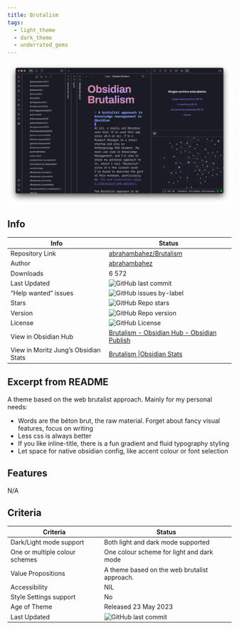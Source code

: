 ```yaml
---
title: Brutalism
tags:
  - light_theme
  - dark_theme
  - underrated_gems
---
```


![Brutalism Theme Screenshot](https://raw.githubusercontent.com/abrahambahez/Brutalism/refs/heads/main/img/obsidian-brutalism-dark.png)

## Info

|Info|Status|
|---|---|
|Repository Link|[abrahambahez/Brutalism](https://github.com/abrahambahez/Brutalism)|
|Author|[abrahambahez](https://github.com/abrahambahez)|
|Downloads|6 572|
|Last Updated|![GitHub last commit](https://img.shields.io/github/last-commit/abrahambahez/Brutalism?color=573E7A&amp;label=last%20update&amp;logo=github&amp;style=for-the-badge)|
|“Help wanted” issues|![GitHub issues by-label](https://img.shields.io/github/issues/abrahambahez/Brutalism/help%20wanted?color=573E7A&amp;logo=github&amp;style=for-the-badge)|
|Stars|![GitHub Repo stars](https://img.shields.io/github/stars/abrahambahez/Brutalism?color=573E7A&amp;logo=github&amp;style=for-the-badge)|
|Version|![GitHub Repo version](https://img.shields.io/github/v/release/abrahambahez/Brutalism?color=573E7A&amp;logo=github&amp;style=for-the-badge&sort=semver)|
|License|![GitHub License](https://img.shields.io/github/license/Spekulucius/obsidian-brainhack?style=for-the-badge)|
|View in Obsidian Hub|[Brutalism \- Obsidian Hub \- Obsidian Publish](https://publish.obsidian.md/hub/02+-+Community+Expansions/02.05+All+Community+Expansions/Themes/Brutalism)|
|View in Moritz Jung’s Obsidian Stats|[Brutalism \|Obsidian Stats](https://www.moritzjung.dev/obsidian-stats/themes/brutalism/)|

## Excerpt from README

A theme based on the web brutalist approach. Mainly for my personal needs:

- Words are the béton brut, the raw material. Forget about fancy visual features, focus on writing
- Less css is always better
- If you like inline-title, there is a fun gradient and fluid typography styling
- Let space for native obsidian config, like accent colour or font selection

## Features

N/A

## Criteria

|Criteria|Status|
|---|---|
|Dark/Light mode support|Both light and dark mode supported|
|One or multiple colour schemes|One colour scheme for light and dark mode|
|Value Propositions|A theme based on the web brutalist approach.|
|Accessibility|NIL|
|Style Settings support|No|
|Age of Theme|Released 23 May 2023|
|Last Updated|![GitHub last commit](https://img.shields.io/github/last-commit/abrahambahez/Brutalism?color=573E7A&amp;label=last%20update&amp;logo=github&amp;style=for-the-badge)|

